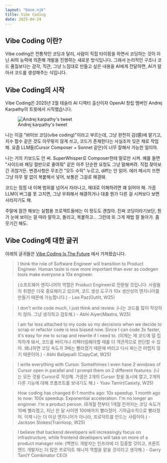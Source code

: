 ```yaml
---
layout: "base.njk"
title: Vibe Coding
date: 2025-04-24
---
```


## Vibe Coding 이란?

Vibe coding은 전통적인 코딩과 달리, 사람이 직접 타이핑을 하면서 코딩하는 것이 아닌 AI의 능력에 의존해 개발을 진행하는 새로운 방식입니다.
그래서 논리적인 구조나 코드 품질보다는 감각, 직관, 그냥 느낌대로 만들고 싶은 내용을 AI에게 전달하면, AI가 알아서 코드를 생성해주는 식입니다.

## Vibe Coding의 시작

Vibe Coding은 2025년 2월 테슬라 AI 디렉터 출신이자 OpenAI 창립 멤버인 Andrej Karpathy의 트윗에서 시작했습니다.

<figure>
<img src="/assets/images/vibe-coding/andrej-karpathy.png" alt="Andrej karpathy's tweet"/>
<figcaption>Andrej karpathy's tweet</figcaption>
</figure>

나는 이걸 "바이브 코딩(vibe coding)"이라고 부르는데, 그냥 완전히 감(感)에 맡기고, 지수 함수 같은 것도 아무렇지 않게 쓰고, 코드가 존재한다는 사실조차 잊은 채로 작업해. 요즘 LLM들(Cursor Composer + Sonnet 같은)이 너무 잘해서 가능한 일이야.

나는 거의 키보드도 안 써. SuperWhisper로 Composer한테 말로만 시켜. 예를 들면 "사이드바 패딩 절반으로 줄여줘" 같은 아주 단순한 요청도 그냥 말해버려. 직접 찾아보긴 귀찮거든. 변경사항은 무조건 "모두 수락" 누르고, diff는 안 읽어. 에러 메시지 뜨면 그냥 아무 말 없이 복붙해서 넣어, 보통은 그걸로 해결돼.

코드는 점점 내 이해 범위를 넘어서 자라나고, 제대로 이해하려면 꽤 읽어야 해. 가끔 LLM이 버그를 못 고치면, 그냥 우회해서 해결하거나 대충 뭔가 다른 걸 시켜보다 보면 사라지기도 해.

주말에 잠깐 해보는 실험용 프로젝트들에는 이 정도도 괜찮아. 진짜 코딩이라기보단, 뭔가 눈에 보이는 걸 따라 말하고, 돌리고, 복붙하고… 그런데 또 그게 제법 잘 돌아가. 좀 웃기긴 해도.

## Vibe Coding에 대한 글귀

아래의 글귀들은 [Vibe Coding Is The Future](https://youtu.be/IACHfKmZMr8?si=fVM3EVIjchOWeLuY) 에서 가져왔습니다.

> I think the role of Software Engineer will transition to Product Engineer. Human taste is now more important than ever as codegen tools make everyone a 10x engineer.

> (소프트웨어 엔지니어의 역할은 Product Engineer로 전환될 것입니다. 사람들의 취향은 더욱 중요해지고 있으며, 코드 생성 도구가 10x 생산성의 엔지니어를 만들기 때문에 가능합니다.) - Leo Paz(Outlit, W25)

> I don't write code much, I just think and review. (나는 코드를 많이 작성하지 않아. 그냥 생각하고 검토해.) - Abhi Aiyer(Mastra, W25)

> I am far less attached to my code so my decisions when we decide to scrap or refactor code is less biased now. Since I can code 3x faster, it's easy for me to scrap and rewrite if I need to. (이제는 제 코드에 덜 집착하게 돼서, 코드를 버리거나 리팩터링해야할 때를 더 객관적으로 판단할 수 있어. 왜냐하면 코딩 속도가 3배는 빨라졌기 때문에 버리고 다시 짜는건 어렵지 않기 때문이야.) - Abhi Balijepalli (CopyCat, W25)

> I write everything with Cursor. Somethimes I even have 2 windows of Cursor open in parallel and I prompt them on 2 different features. (나는 모든 것을 Cursor로 작성해. 가끔은 2개의 Cursor 창을 동시에 열고, 2개의 다른 기능에 대해 프롬프트를 보내기도 해.) - Yoav Tamir(Casixty, W25)

> How coding has changed 6-1 months ago: 10x speedup. 1 month ago to now: 100x speedup. Exponential acceleration. I'm no longer an enginner. I'm a product person. (6개월 전부터 1개월 전까지는 코딩 속도가 10배 빨라졌고, 지난 한 달 사이엔 100배까지 빨라졌어. 기하급수적으로 빨라졌어. 이제 나는 더 이상 엔지니어가 아니라, 프로덕트를 만드는 사람이야.) - Jackson Stokes(Trainloop, W25)

> I believe that backend developers will increasingly focus on infrastructure, while frontend developers will take on more of a product manager role. (백엔드 개발자는 인프라에 더 집중할 것이고, 프론트엔드 개발자는 더 많은 프로덕트 매니저 역할을 맡을 것이라고 생각해.) - Garry Tan(Y Combinator CEO)

